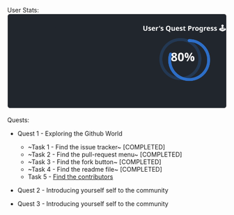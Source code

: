 
  User Stats:<br>
  ![User Draft Stats](/userCards/draft.svg?)

  
Quests:
  - Quest 1 - Exploring the Github World
    - ~Task 1 - Find the issue tracker~ [COMPLETED]
    - ~Task 2 - Find the pull-request menu~ [COMPLETED]
    - ~Task 3 - Find the fork button~ [COMPLETED]
    - ~Task 4 - Find the readme file~ [COMPLETED]
    - Task 5 - [Find the contributors](https://github.com/caiton1/OSS-Doorway/issues/40)
  - Quest 2 - Introducing yourself self to the community

  - Quest 3 - Introducing yourself self to the community
